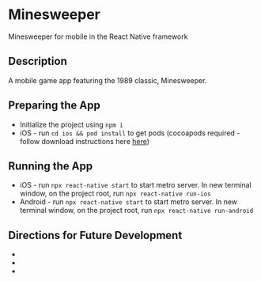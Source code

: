 # Minesweeper
Minesweeper for mobile in the React Native framework

## Description

A mobile game app featuring the 1989 classic, Minesweeper.

## Preparing the App

- Initialize the project using ```npm i```
- iOS - run ```cd ios && pod install``` to get pods (cocoapods required - follow download instructions here [here](https://cocoapods.org/))

## Running the App

- iOS - run ```npx react-native start``` to start metro server. In new terminal window, on the project root, run ```npx react-native run-ios```
- Android - run ```npx react-native start``` to start metro server. In new terminal window, on the project root, run ```npx react-native run-android```

## Directions for Future Development

- 
- 
- 